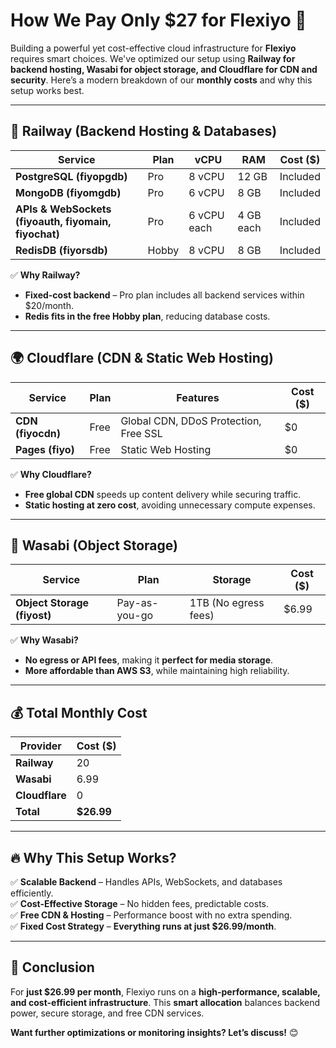 # How We Pay Only $27 for Flexiyo 🚀

Building a powerful yet cost-effective cloud infrastructure for **Flexiyo** requires smart choices. We've optimized our setup using **Railway for backend hosting, Wasabi for object storage, and Cloudflare for CDN and security**. Here’s a modern breakdown of our **monthly costs** and why this setup works best.  

---

## 🚀 **Railway (Backend Hosting & Databases)**

| Service  | Plan  | vCPU | RAM | Cost ($) |
|----------|-------|------|-----|----------|
| **PostgreSQL (fiyopgdb)** | Pro | 8 vCPU | 12 GB | Included |
| **MongoDB (fiyomgdb)** | Pro | 6 vCPU | 8 GB | Included |
| **APIs & WebSockets (fiyoauth, fiyomain, fiyochat)** | Pro | 6 vCPU each | 4 GB each | Included |
| **RedisDB (fiyorsdb)** | Hobby | 8 vCPU | 8 GB | Included |

✅ **Why Railway?**
- **Fixed-cost backend** – Pro plan includes all backend services within $20/month.
- **Redis fits in the free Hobby plan**, reducing database costs.

---

## 🌍 **Cloudflare (CDN & Static Web Hosting)**

| Service  | Plan  | Features | Cost ($) |
|----------|-------|----------|----------|
| **CDN (fiyocdn)** | Free | Global CDN, DDoS Protection, Free SSL | $0 |
| **Pages (fiyo)** | Free | Static Web Hosting | $0 |

✅ **Why Cloudflare?**
- **Free global CDN** speeds up content delivery while securing traffic.
- **Static hosting at zero cost**, avoiding unnecessary compute expenses.

---

## 💾 **Wasabi (Object Storage)**

| Service | Plan | Storage | Cost ($) |
|---------|------|---------|----------|
| **Object Storage (fiyost)** | Pay-as-you-go | 1TB (No egress fees) | $6.99 |

✅ **Why Wasabi?**
- **No egress or API fees**, making it **perfect for media storage**.
- **More affordable than AWS S3**, while maintaining high reliability.

---

## 💰 **Total Monthly Cost**

| Provider    | Cost ($)  |
|------------|----------|
| **Railway** | 20      |
| **Wasabi**  | 6.99    |
| **Cloudflare** | 0  |
| **Total**   | **$26.99** |

---

## 🔥 **Why This Setup Works?**
✅ **Scalable Backend** – Handles APIs, WebSockets, and databases efficiently.  
✅ **Cost-Effective Storage** – No hidden fees, predictable costs.  
✅ **Free CDN & Hosting** – Performance boost with no extra spending.  
✅ **Fixed Cost Strategy** – **Everything runs at just $26.99/month**.  

---

## 🚀 **Conclusion**
For **just $26.99 per month**, Flexiyo runs on a **high-performance, scalable, and cost-efficient infrastructure**. This **smart allocation** balances backend power, secure storage, and free CDN services.

**Want further optimizations or monitoring insights? Let’s discuss!** 😊

